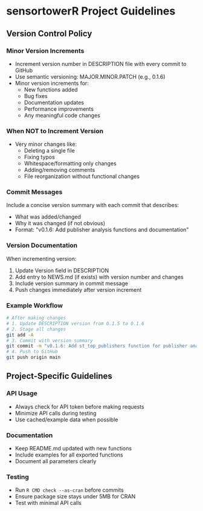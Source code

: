 # sensortowerR Project Guidelines

## Version Control Policy

### Minor Version Increments
- Increment version number in DESCRIPTION file with every commit to GitHub
- Use semantic versioning: MAJOR.MINOR.PATCH (e.g., 0.1.6)
- Minor version increments for:
  - New functions added
  - Bug fixes
  - Documentation updates
  - Performance improvements
  - Any meaningful code changes

### When NOT to Increment Version
- Very minor changes like:
  - Deleting a single file
  - Fixing typos
  - Whitespace/formatting only changes
  - Adding/removing comments
  - File reorganization without functional changes

### Commit Messages
Include a concise version summary with each commit that describes:
- What was added/changed
- Why it was changed (if not obvious)
- Format: "v0.1.6: Add publisher analysis functions and documentation"

### Version Documentation
When incrementing version:
1. Update Version field in DESCRIPTION
2. Add entry to NEWS.md (if exists) with version number and changes
3. Include version summary in commit message
4. Push changes immediately after version increment

### Example Workflow
```bash
# After making changes
# 1. Update DESCRIPTION version from 0.1.5 to 0.1.6
# 2. Stage all changes
git add -A
# 3. Commit with version summary
git commit -m "v0.1.6: Add st_top_publishers function for publisher analytics"
# 4. Push to GitHub
git push origin main
```

## Project-Specific Guidelines

### API Usage
- Always check for API token before making requests
- Minimize API calls during testing
- Use cached/example data when possible

### Documentation
- Keep README.md updated with new functions
- Include examples for all exported functions
- Document all parameters clearly

### Testing
- Run `R CMD check --as-cran` before commits
- Ensure package size stays under 5MB for CRAN
- Test with minimal API calls